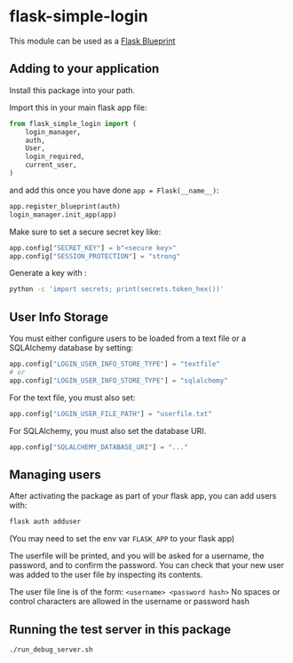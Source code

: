 # flask-simple-login

This module can be used as a [Flask Blueprint](https://flask.palletsprojects.com/en/2.1.x/blueprints/)

## Adding to your application

Install this package into your path.

Import this in your main flask app file:

```python
from flask_simple_login import (
    login_manager,
    auth,
    User,
    login_required,
    current_user,
)
```

and add this once you have done `app = Flask(__name__)`:

```python
app.register_blueprint(auth)
login_manager.init_app(app)
```

Make sure to set a secure secret key like:

```python
app.config["SECRET_KEY"] = b"<secure key>"
app.config["SESSION_PROTECTION"] = "strong"
```

Generate a key with :

```bash
python -c 'import secrets; print(secrets.token_hex())'
```

## User Info Storage

You must either configure users to be loaded from a text file or a SQLAlchemy database by setting:

```python
app.config["LOGIN_USER_INFO_STORE_TYPE"] = "textfile"
# or
app.config["LOGIN_USER_INFO_STORE_TYPE"] = "sqlalchemy"
```

For the text file, you must also set:

```python
app.config["LOGIN_USER_FILE_PATH"] = "userfile.txt"
```

For SQLAlchemy, you must also set the database URI.

```python
app.config["SQLALCHEMY_DATABASE_URI"] = "..."
```

## Managing users

After activating the package as part of your flask app, you can add users with:

```bash
flask auth adduser
```

(You may need to set the env var `FLASK_APP` to your flask app)

The userfile will be printed, and you will be asked for a username, the
password, and to confirm the password.  You can check that your new user was
added to the user file by inspecting its contents.

The user file line is of the form: `<username> <password hash>` No spaces or
control characters are allowed in the username or password hash

## Running the test server in this package

```bash
./run_debug_server.sh
```
